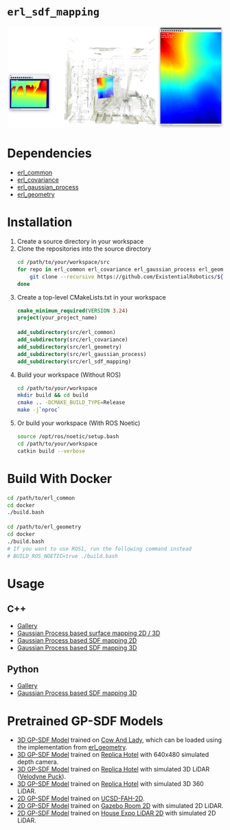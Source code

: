 `erl_sdf_mapping`
=================

![](test/gtest/assets/test_gp_sdf_mapping_cow_and_lady.png)

# Dependencies

- [erl_common](https://github.com/ExistentialRobotics/erl_common)
- [erl_covariance](https://github.com/ExistentialRobotics/erl_covariance)
- [erl_gaussian_process](https://github.com/ExistentialRobotics/erl_gaussian_process)
- [erl_geometry](https://github.com/ExistentialRobotics/erl_geometry)

# Installation

1. Create a source directory in your workspace
2. Clone the repositories into the source directory
    ```bash
    cd /path/to/your/workspace/src
    for repo in erl_common erl_covariance erl_gaussian_process erl_geometry erl_sdf_mapping; do
        git clone --recursive https://github.com/ExistentialRobotics/${repo}.git
    done
    ```
3. Create a top-level CMakeLists.txt in your workspace
    ```cmake
    cmake_minimum_required(VERSION 3.24)
    project(your_project_name)
   
    add_subdirectory(src/erl_common)
    add_subdirectory(src/erl_covariance)
    add_subdirectory(src/erl_geometry)
    add_subdirectory(src/erl_gaussian_process)
    add_subdirectory(src/erl_sdf_mapping)
    ```
4. Build your workspace (Without ROS)
    ```bash
    cd /path/to/your/workspace
    mkdir build && cd build
    cmake .. -DCMAKE_BUILD_TYPE=Release
    make -j`nproc`
    ```
5. Or build your workspace (With ROS Noetic)
    ```bash
    source /opt/ros/noetic/setup.bash
    cd /path/to/your/workspace
    catkin build --verbose
    ```

# Build With Docker

```bash
cd /path/to/erl_common
cd docker
./build.bash

cd /path/to/erl_geometry
cd docker
./build.bash
# If you want to use ROS1, run the following command instead
# BUILD_ROS_NOETIC=true ./build.bash
```

# Usage

## C++

- [Gallery](test/gtest/README.md)
- [Gaussian Process based surface mapping 2D / 3D](test/gtest/test_gp_occ_surface_mapping.cpp)
- [Gaussian Process based SDF mapping 2D](test/gtest/test_gp_sdf_mapping_2d.cpp)
- [Gaussian Process based SDF mapping 3D](test/gtest/test_gp_sdf_mapping_3d.cpp)

## Python

- [Gallery](test/pytest/README.md)
- [Gaussian Process based SDF mapping 3D](test/pytest/test_gp_sdf_mapping_3d.py)

# Pretrained GP-SDF Models

- [3D GP-SDF Model](https://drive.google.com/file/d/1K69JHQLg7LuNNc5ZhkY8-frIqXQisSpP/view?usp=sharing)
  trained on [Cow And Lady](https://projects.asl.ethz.ch/datasets/doku.php?id=iros2017), which can
  be loaded using the implementation
  from [erl_geometry](https://github.com/ExistentialRobotics/erl_geometry/blob/main/include/erl_geometry/cow_and_lady.hpp).
- [3D GP-SDF Model](https://drive.google.com/file/d/1fraha9Fm00-3uKDujFBdsTSOJ4ZXsjdp/view?usp=sharing)
  trained on [Replica Hotel](data/replica-hotel-0.ply) with 640x480 simulated depth camera.
- [3D GP-SDF Model](https://drive.google.com/file/d/106SZjY4xzPJWYWYkD4LjINdxmUadlABV/view?usp=sharing)
  trained on [Replica Hotel](data/replica-hotel-0.ply) with simulated 3D
  LiDAR ([Velodyne Puck](https://www.amtechs.co.jp/product/VLP-16-Puck.pdf)).
- [3D GP-SDF Model](https://drive.google.com/file/d/135hlITMUeMNLi42VgdIteQmb2YK2m1y5/view?usp=sharing)
  trained on [Replica Hotel](data/replica-hotel-0.ply) with simulated 3D 360 LiDAR.
- [2D GP-SDF Model](https://drive.google.com/file/d/1ET0JUxA8fpUzYNkZXLheApPk3vqrPdiL/view?usp=sharing)
  trained on [UCSD-FAH-2D](data/ucsd_fah_2d.dat).
- [2D GP-SDF Model](https://drive.google.com/file/d/1JEZcFxGaI2ctoL_tiyqtAK-ARvFpHsFg/view?usp=sharing)
  trained on [Gazebo Room 2D](data/gazebo_train.dat) with simulated 2D LiDAR.
- [2D GP-SDF Model](https://drive.google.com/file/d/1hwmpCe2c8NZ6K9RAcrWyFfP1RMW9dr9l/view?usp=sharing)
  trained on [House Expo LiDAR 2D](data/house_expo_room_1451.json) with simulated 2D LiDAR.
